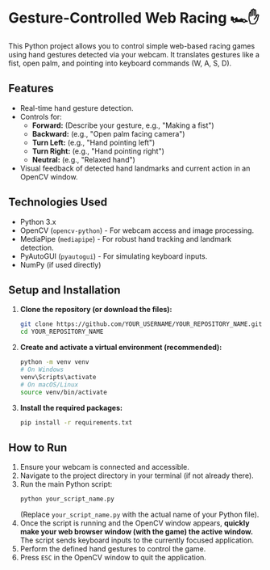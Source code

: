 # Gesture-Controlled Web Racing 🏎️✋

This Python project allows you to control simple web-based racing games using hand gestures detected via your webcam. It translates gestures like a fist, open palm, and pointing into keyboard commands (W, A, S, D).

## Features
*   Real-time hand gesture detection.
*   Controls for:
    *   **Forward:** (Describe your gesture, e.g., "Making a fist")
    *   **Backward:** (e.g., "Open palm facing camera")
    *   **Turn Left:** (e.g., "Hand pointing left")
    *   **Turn Right:** (e.g., "Hand pointing right")
    *   **Neutral:** (e.g., "Relaxed hand")
*   Visual feedback of detected hand landmarks and current action in an OpenCV window.

## Technologies Used
*   Python 3.x
*   OpenCV (`opencv-python`) - For webcam access and image processing.
*   MediaPipe (`mediapipe`) - For robust hand tracking and landmark detection.
*   PyAutoGUI (`pyautogui`) - For simulating keyboard inputs.
*   NumPy (if used directly)

## Setup and Installation

1.  **Clone the repository (or download the files):**
    ```bash
    git clone https://github.com/YOUR_USERNAME/YOUR_REPOSITORY_NAME.git
    cd YOUR_REPOSITORY_NAME
    ```

2.  **Create and activate a virtual environment (recommended):**
    ```bash
    python -m venv venv
    # On Windows
    venv\Scripts\activate
    # On macOS/Linux
    source venv/bin/activate
    ```

3.  **Install the required packages:**
    ```bash
    pip install -r requirements.txt
    ```

## How to Run

1.  Ensure your webcam is connected and accessible.
2.  Navigate to the project directory in your terminal (if not already there).
3.  Run the main Python script:
    ```bash
    python your_script_name.py
    ```
    (Replace `your_script_name.py` with the actual name of your Python file).
4.  Once the script is running and the OpenCV window appears, **quickly make your web browser window (with the game) the active window.** The script sends keyboard inputs to the currently focused application.
5.  Perform the defined hand gestures to control the game.
6.  Press `ESC` in the OpenCV window to quit the application.
